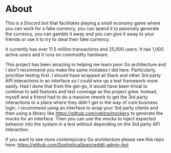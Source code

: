 # About
This is a Discord bot that facilitates playing a small economy game where you can work for a fake currency, you can spend it to passively generate the currency, you can gamble it away and you can give it away to your friends or use it to try to steal their fake currency.

It currently has over 11.5 million transactions and 25,000 users. It has 1,000 active users and it runs on commodity hardware.

This project has been amazing in helping me learn poor Go architecture and I don't recommend you make the same mistakes I did here. Particularly, prioritize testing first. I should have wrapped all Slack and other 3rd party API interactions in an interface so I could wire up a test framework more easily. Had I done that from the get-go, it would have been trivial to continue to add features and test coverage as the project grew. Instead, myself and a friend had to do a massive rework to get the 3rd party interactions to a place where they didn't get in the way of core business logic. I recommend using an interface to wrap your 3rd party clients and then using a library like https://github.com/vektra/mockery to generate the mocks for an interface. Then you can use the mocks to inject expected behavior into the system in a test without depending on the 3rd party API interaction.

If you want to see more contemporary Go architecture please see this repo here: https://github.com/SophisticaSean/reddit-admin-bot
